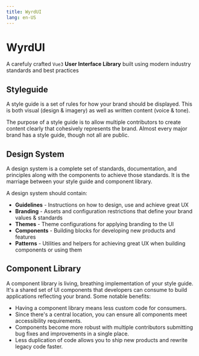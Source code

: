 ```yaml
---
title: WyrdUI
lang: en-US
---
```


# WyrdUI

A carefuly crafted `Vue3` **User Interface Library** built using modern industry standards and best practices

## Styleguide

A style guide is a set of rules for how your brand should be displayed. This is both visual (design & imagery) as well as written content (voice & tone).

The purpose of a style guide is to allow multiple contributors to create content clearly that cohesively represents the brand. Almost every major brand has a style guide, though not all are public.

## Design System

A design system is a complete set of standards, documentation, and principles along with the components to achieve those standards. It is the marriage between your style guide and component library.

A design system should contain:

- **Guidelines**  - Instructions on how to design, use and achieve great UX
- **Branding**    - Assets and configuration restrictions that define your brand values & standards
- **Themes**      - Theme configurations for applying branding to the UI
- **Components**  - Building blocks for developing new products and features
- **Patterns**    - Utilities and helpers for achieving great UX when building components or using them

## Component Library

A component library is living, breathing implementation of your style guide. It's a shared set of UI components that developers can consume to build applications reflecting your brand. Some notable benefits:

- Having a component library means less custom code for consumers.
- Since there's a central location, you can ensure all components meet accessibility requirements.
- Components become more robust with multiple contributors submitting bug fixes and improvements in a single place.
- Less duplication of code allows you to ship new products and rewrite legacy code faster.
